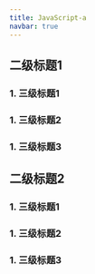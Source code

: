 ```yaml
---
title: JavaScript-a
navbar: true
---
```


## 二级标题1

### 1. 三级标题1
### 1. 三级标题2
### 1. 三级标题3

## 二级标题2
### 1. 三级标题1
### 1. 三级标题2
### 1. 三级标题3